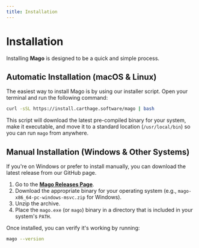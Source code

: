 ```yaml
---
title: Installation
---
```


# Installation

Installing **Mago** is designed to be a quick and simple process.

## Automatic Installation (macOS & Linux)

The easiest way to install Mago is by using our installer script. Open your terminal and run the following command:

```bash
curl -sSL https://install.carthage.software/mago | bash
```

This script will download the latest pre-compiled binary for your system, make it executable, and move it to a standard location (`/usr/local/bin`) so you can run `mago` from anywhere.

## Manual Installation (Windows & Other Systems)

If you're on Windows or prefer to install manually, you can download the latest release from our GitHub page.

1.  Go to the **[Mago Releases Page](https://github.com/carthage-software/mago/releases)**.
2.  Download the appropriate binary for your operating system (e.g., `mago-x86_64-pc-windows-msvc.zip` for Windows).
3.  Unzip the archive.
4.  Place the `mago.exe` (or `mago`) binary in a directory that is included in your system's `PATH`.

Once installed, you can verify it's working by running:

```bash
mago --version
```
